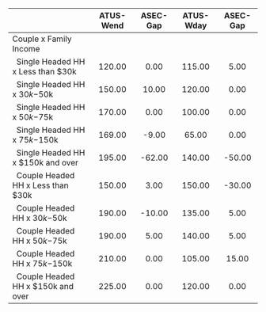 
|                      |    ATUS-Wend |     ASEC-Gap |    ATUS-Wday |     ASEC-Gap |
| -------------------- | :----------: | :----------: | :----------: | :----------: |
| Couple x Family Income |              |              |              |              |
| &nbsp;&nbsp;Single Headed HH x Less than $30k |       120.00 |         0.00 |       115.00 |         5.00 |
| &nbsp;&nbsp;Single Headed HH x $30k-$50k |       150.00 |        10.00 |       120.00 |         0.00 |
| &nbsp;&nbsp;Single Headed HH x $50k-$75k |       170.00 |         0.00 |       100.00 |         0.00 |
| &nbsp;&nbsp;Single Headed HH x $75k-$150k |       169.00 |        -9.00 |        65.00 |         0.00 |
| &nbsp;&nbsp;Single Headed HH x $150k and over |       195.00 |       -62.00 |       140.00 |       -50.00 |
| &nbsp;&nbsp;Couple Headed HH x Less than $30k |       150.00 |         3.00 |       150.00 |       -30.00 |
| &nbsp;&nbsp;Couple Headed HH x $30k-$50k |       190.00 |       -10.00 |       135.00 |         5.00 |
| &nbsp;&nbsp;Couple Headed HH x $50k-$75k |       190.00 |         5.00 |       140.00 |         5.00 |
| &nbsp;&nbsp;Couple Headed HH x $75k-$150k |       210.00 |         0.00 |       105.00 |        15.00 |
| &nbsp;&nbsp;Couple Headed HH x $150k and over |       225.00 |         0.00 |       120.00 |         0.00 |


